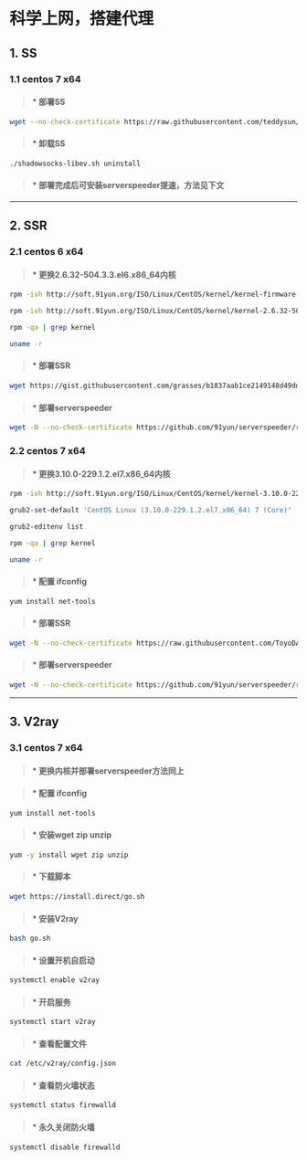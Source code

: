 # 科学上网，搭建代理

## 1. SS

### 1.1 centos 7 x64 

> #### * 部署SS
```bash
wget --no-check-certificate https://raw.githubusercontent.com/teddysun/shadowsocks_install/master/shadowsocks-libev.sh && chmod +x shadowsocks-libev.sh && ./shadowsocks-libev.sh 2>&1 | tee shadowsocks-libev.log
```
> #### * 卸载SS
```bash
./shadowsocks-libev.sh uninstall
```
> #### * 部署完成后可安装serverspeeder提速，方法见下文

****

## 2. SSR

### 2.1 centos 6 x64  

> #### * 更换2.6.32-504.3.3.el6.x86_64内核  
```bash
rpm -ivh http://soft.91yun.org/ISO/Linux/CentOS/kernel/kernel-firmware-2.6.32-504.3.3.el6.noarch.rpm
```
```bash
rpm -ivh http://soft.91yun.org/ISO/Linux/CentOS/kernel/kernel-2.6.32-504.3.3.el6.x86_64.rpm --force
```
```bash
rpm -qa | grep kernel
```
```bash
uname -r
```

> #### * 部署SSR
```bash
wget https://gist.githubusercontent.com/grasses/b1837aab1ce2149148d49dd458b483d1/raw/f9ebfc3a02fad9a00df9ab84c6d00369a0f7c778/XSSR.sh && chmod +x XSSR.sh && ./XSSR.sh
```

> #### * 部署serverspeeder
```bash
wget -N --no-check-certificate https://github.com/91yun/serverspeeder/raw/master/serverspeeder.sh && bash serverspeeder.sh
```

### 2.2 centos 7 x64  

> #### * 更换3.10.0-229.1.2.el7.x86_64内核  
```bash
rpm -ivh http://soft.91yun.org/ISO/Linux/CentOS/kernel/kernel-3.10.0-229.1.2.el7.x86_64.rpm --force
```
```bash
grub2-set-default 'CentOS Linux (3.10.0-229.1.2.el7.x86_64) 7 (Core)'
```
```bash
grub2-editenv list
```
```bash
rpm -qa | grep kernel 
```
```bash
uname -r
```

> #### * 配置 ifconfig  
```bash
yum install net-tools
```

> #### * 部署SSR
```bash
wget -N --no-check-certificate https://raw.githubusercontent.com/ToyoDAdoubi/doubi/master/ssr.sh && chmod +x ssr.sh && bash ssr.sh
```

> #### * 部署serverspeeder
```bash
wget -N --no-check-certificate https://github.com/91yun/serverspeeder/raw/master/serverspeeder.sh && bash serverspeeder.sh
```

****

## 3. V2ray

### 3.1 centos 7 x64 

> #### * 更换内核并部署serverspeeder方法同上

> #### * 配置 ifconfig  
```bash
yum install net-tools
```
> #### * 安装wget zip unzip
```bash
yum -y install wget zip unzip
```
> #### * 下载脚本
```bash
wget https://install.direct/go.sh
```
> #### * 安装V2ray
```bash
bash go.sh
```
> #### * 设置开机自启动
```bash
systemctl enable v2ray
```
> #### * 开启服务
```bash
systemctl start v2ray
```
> #### * 查看配置文件
```bash
cat /etc/v2ray/config.json
```
> #### * 查看防火墙状态
```bash
systemctl status firewalld
```
> #### * 永久关闭防火墙
```bash
systemctl disable firewalld
```
